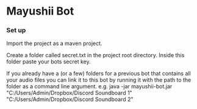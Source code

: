 # Mayushii Bot

### Set up

Import the project as a maven project.

Create a folder called secret.txt in the project root directory. Inside this folder paste your bots secret key.

If you already have a (or a few) folders for a previous bot that contains all your audio files you can link it to this bot by running it with the path to the folder as a command line argument.
e.g. java -jar mayushii-bot.jar "C:/Users/Admin/Dropbox/Discord Soundboard 1" "C:/Users/Admin/Dropbox/Discord Soundboard 2"